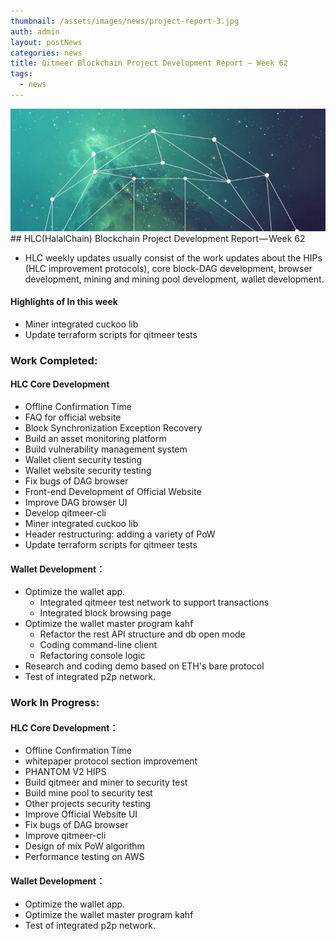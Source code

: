 ```yaml
---
thumbnail: /assets/images/news/project-report-3.jpg
auth: admin
layout: postNews
categories: news
title: Qitmeer Blockchain Project Development Report — Week 62
tags:
  - news
---
```

<img src="/assets/images/news/project-report-3.jpg" with='100%'>
## HLC(HalalChain) Blockchain Project Development Report — Week 62

* HLC weekly updates usually consist of the work updates about the HIPs (HLC improvement protocols), core block-DAG development, browser development, mining and mining pool development, wallet development.
#### Highlights of In this week
* Miner integrated cuckoo lib
* Update terraform scripts for qitmeer tests

### Work Completed:
#### HLC Core Development
* Offline Confirmation Time
* FAQ for official website
* Block Synchronization Exception Recovery
* Build an asset monitoring platform
* Build vulnerability management system
* Wallet client security testing
* Wallet website security testing
* Fix bugs of DAG browser
* Front-end Development of Official Website
* Improve DAG browser UI
* Develop qitmeer-cli
* Miner integrated cuckoo lib
* Header restructuring: adding a variety of PoW
* Update terraform scripts for qitmeer tests

#### Wallet Development：
* Optimize the wallet app.
   * Integrated qitmeer test network to support transactions
   * Integrated block browsing page
* Optimize the wallet master program kahf
   * Refactor the rest API structure and db open mode
   * Coding command-line client
   * Refactoring console logic
* Research and coding demo based on ETH's bare protocol
* Test of integrated p2p network. 

### Work In Progress:
#### HLC Core Development：
* Offline Confirmation Time
* whitepaper protocol section improvement
* PHANTOM V2 HIPS
* Build qitmeer and miner to security test
* Build mine pool to security test
* Other projects security testing
* Improve Official Website UI
* Fix bugs of DAG browser
* Improve qitmeer-cli
* Design of mix PoW algorithm
* Performance testing on AWS

#### Wallet Development：
* Optimize the wallet app.
* Optimize the wallet master program kahf
* Test of integrated p2p network.